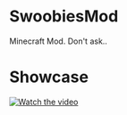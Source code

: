# SwoobiesMod
Minecraft Mod. Don't ask..

# Showcase
[![Watch the video](http://i3.ytimg.com/vi/3W5A2HIk5ow/hqdefault.jpg)](https://youtu.be/3W5A2HIk5ow)
